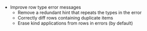 * Improve row type error messages
  * Remove a redundant hint that repeats the types in the error
  * Correctly diff rows containing duplicate items
  * Erase kind applications from rows in errors (by default)
